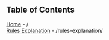 ## Table of Contents

[Home](/) - /  
[Rules Explanation](/rules-explanation/) - /rules-explanation/